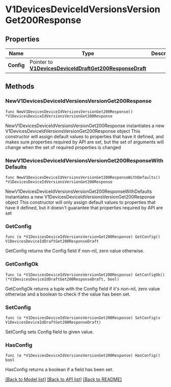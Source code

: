 # V1DevicesDeviceIdVersionsVersionGet200Response

## Properties

Name | Type | Description | Notes
------------ | ------------- | ------------- | -------------
**Config** | Pointer to [**V1DevicesDeviceIdDraftGet200ResponseDraft**](V1DevicesDeviceIdDraftGet200ResponseDraft.md) |  | [optional] 

## Methods

### NewV1DevicesDeviceIdVersionsVersionGet200Response

`func NewV1DevicesDeviceIdVersionsVersionGet200Response() *V1DevicesDeviceIdVersionsVersionGet200Response`

NewV1DevicesDeviceIdVersionsVersionGet200Response instantiates a new V1DevicesDeviceIdVersionsVersionGet200Response object
This constructor will assign default values to properties that have it defined,
and makes sure properties required by API are set, but the set of arguments
will change when the set of required properties is changed

### NewV1DevicesDeviceIdVersionsVersionGet200ResponseWithDefaults

`func NewV1DevicesDeviceIdVersionsVersionGet200ResponseWithDefaults() *V1DevicesDeviceIdVersionsVersionGet200Response`

NewV1DevicesDeviceIdVersionsVersionGet200ResponseWithDefaults instantiates a new V1DevicesDeviceIdVersionsVersionGet200Response object
This constructor will only assign default values to properties that have it defined,
but it doesn't guarantee that properties required by API are set

### GetConfig

`func (o *V1DevicesDeviceIdVersionsVersionGet200Response) GetConfig() V1DevicesDeviceIdDraftGet200ResponseDraft`

GetConfig returns the Config field if non-nil, zero value otherwise.

### GetConfigOk

`func (o *V1DevicesDeviceIdVersionsVersionGet200Response) GetConfigOk() (*V1DevicesDeviceIdDraftGet200ResponseDraft, bool)`

GetConfigOk returns a tuple with the Config field if it's non-nil, zero value otherwise
and a boolean to check if the value has been set.

### SetConfig

`func (o *V1DevicesDeviceIdVersionsVersionGet200Response) SetConfig(v V1DevicesDeviceIdDraftGet200ResponseDraft)`

SetConfig sets Config field to given value.

### HasConfig

`func (o *V1DevicesDeviceIdVersionsVersionGet200Response) HasConfig() bool`

HasConfig returns a boolean if a field has been set.


[[Back to Model list]](../README.md#documentation-for-models) [[Back to API list]](../README.md#documentation-for-api-endpoints) [[Back to README]](../README.md)


